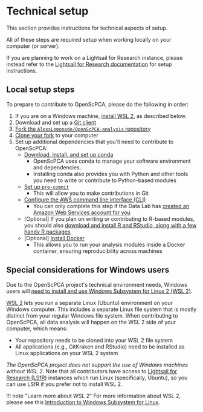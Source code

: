 # Technical setup

This section provides instructions for technical aspects of setup.

All of these steps are required setup when working locally on your computer (or server).

If you are planning to work on a Lightsail for Research instance, please instead refer to the [Lightsail for Research documentation](../software-platforms/aws/index.md#lightsail-for-research-virtual-computing-with-aws) for setup instructions.


## Local setup steps

To prepare to contribute to OpenScPCA, please do the following in order:

1. If you are on a Windows machine, [install WSL 2](./install-wsl-2.md), as described below.
1. Download and set up a [Git client](./install-a-git-client.md)
1. [Fork the `AlexsLemonade/OpenScPCA-analysis` repository](./fork-the-repo.md)
1. [Clone your fork](./clone-the-repo.md) to your computer
2. Set up additional dependencies that you'll need to contribute to OpenScPCA:
      - [Download, install, and set up conda](./environment-setup/setup-conda.md)
        - OpenScPCA uses conda to manage your software environment and dependencies.
        - Installing conda also provides you with Python and other tools you need to write or contribute to Python-based modules
      - [Set up `pre-commit`](./environment-setup/setup-precommit.md)
        - This will allow you to make contributions in Git
      - [Configure the AWS command line interface (CLI)](./environment-setup/configure-aws-cli.md)
        - You can only complete this step if the Data Lab has [created an Amazon Web Services account for you](../getting-started/accessing-resources/index.md)
      - [Optional] If you plan on writing or contributing to R-based modules, you should also [download and install R and RStudio, along with a few handy R packages](./environment-setup/install-r-rstudio.md)
      - [Optional] [Install Docker](../ensuring-repro/docker/index.md#how-to-install-docker)
        - This allows you to run your analysis modules inside a Docker container, ensuring reproducibility across machines

## Special considerations for Windows users

Due to the OpenScPCA project's technical environment needs, Windows users will [need to install and use Windows Subsystem for Linux 2 (WSL 2)](./install-wsl-2.md).

[WSL 2](https://learn.microsoft.com/en-us/windows/wsl/about) lets you run a separate Linux (Ubuntu) environment on your Windows computer.
This includes a separate Linux file system that is mostly distinct from your regular Windows file system.
When contributing to OpenScPCA, all data analysis will happen on the WSL 2 side of your computer, which means:

- Your repository needs to be cloned into your WSL 2 file system
- All applications (e.g., GitKraken and RStudio) need to be installed as Linux applications on your WSL 2 system

_The OpenScPCA project does not support the use of Windows machines without WSL 2._
Note that all contributors have access to [Lightsail for Research (LSfR)](../software-platforms/aws/index.md#lsfr-virtual-computing-with-aws) instances which run Linux (specifically, Ubuntu), so you can use LSfR if you prefer not to install WSL 2.

!!! note "Learn more about WSL 2"
    For more information about WSL 2, please see this [Introduction to Windows Subsystem for Linux](https://learn.microsoft.com/en-us/training/modules/wsl-introduction/).

